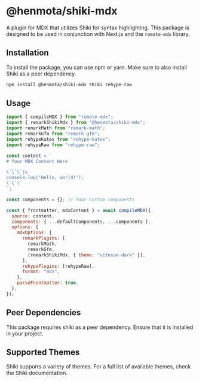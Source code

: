 # @henmota/shiki-mdx

A plugin for MDX that utilizes Shiki for syntax highlighting. This package is designed to be used in conjunction with Next.js and the `remote-mdx` library.

## Installation

To install the package, you can use npm or yarn. Make sure to also install Shiki as a peer dependency.

```bash
npm install @henmota/shiki-mdx shiki rehype-raw
```

## Usage

```js
import { compileMDX } from "remote-mdx";
import { remarkShikiMdx } from "@henmota/shiki-mdx";
import remarkMath from "remark-math";
import remarkGfm from "remark-gfm";
import rehypeKatex from "rehype-katex";
import rehypeRaw from "rehype-raw";

const content = `
# Your MDX Content Here

\`\`\`js
console.log('Hello, world!');
\`\`\`
`;

const components = {}; // Your custom components

const { frontmatter, mdxContent } = await compileMDX({
  source: content,
  components: { ...defaultComponents, ...components },
  options: {
    mdxOptions: {
      remarkPlugins: [
        remarkMath,
        remarkGfm,
        [remarkShikiMdx, { theme: "vitesse-dark" }],
      ],
      rehypePlugins: [rehypeRaw],
      format: "mdx",
    },
    parseFrontmatter: true,
  },
});
```

## Peer Dependencies

This package requires shiki as a peer dependency. Ensure that it is installed in your project.

## Supported Themes

Shiki supports a variety of themes. For a full list of available themes, check the Shiki documentation.
